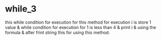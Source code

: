 # while_3
this while condition for execution for this method for execution
i is store 1 value & while condition for execution for 1 is less than 4
& print i & using the formula & after frint string this for using this method.
